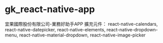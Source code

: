 # gk_react-native-app
宜果國際股份有限公司-業務好助手APP 
擴充元件：
react-native-calendars,
react-native-datepicker,
react-native-elements,
react-native-dropdown-menu,
react-native-material-dropdown,
react-native-image-picker

